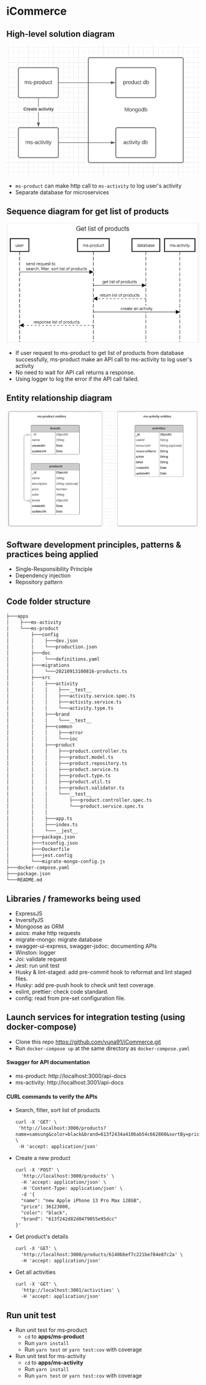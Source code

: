 # iCommerce

## High-level solution diagram

![](./readme/high-level-design.png)

- `ms-product` can make http call to `ms-activity` to log user's activity
- Separate database for microservices

## Sequence diagram for get list of products

![](./readme/sequence-diagram-get-list-product.png)

- If user request to ms-product to get list of products from database successfully, ms-product make an API call to ms-activity to log user's activity
- No need to wait for API call returns a response.
- Using logger to log the error if the API call failed.

## Entity relationship diagram

![](./readme/entity-relationship-diagram.png)

## Software development principles, patterns & practices being applied

- Single-Responsibility Principle
- Dependency injection
- Repository pattern

## Code folder structure

```
├───apps
│    ├───ms-activity
│    └───ms-product
│        ├───config
│        │    ├───dev.json
│        │    └───production.json
│        ├───doc
│        │    └───definitions.yaml
│        ├───migrations
│        │    └───20210913100816-products.ts
│        ├───src
│        │    ├───activity
│        │    │    ├───__test__
│        │    │    ├───activity.service.spec.ts
│        │    │    ├───activity.service.ts
│        │    │    └───activity.type.ts
│        │    ├───brand
│        │    │    └───__test__
│        │    ├───common
│        │    │    ├───error
│        │    │    └───ioc
│        │    ├───product
│        │    │    ├───product.controller.ts
│        │    │    ├───product.model.ts
│        │    │    ├───product.repository.ts
│        │    │    ├───product.service.ts
│        │    │    ├───product.type.ts
│        │    │    ├───product.util.ts
│        │    │    ├───product.validator.ts
│        │    │    └───__test__
│        │    │        ├───product.controller.spec.ts
│        │    │        └───product.service.spec.ts
│        │    │
│        │    ├───app.ts
│        │    ├───index.ts
│        │    └───__jest__
│        ├───package.json
│        ├───tsconfig.json
│        ├───Dockerfile
│        ├───jest.config
│        └───migrate-mongo-config.js
├───docker-compose.yaml
├───package.json
└───README.md
```

## Libraries / frameworks being used

- ExpressJS
- InversifyJS
- Mongoose as ORM
- axios: make http requests
- migrate-mongo: migrate database
- swagger-ui-express, swagger-jsdoc: documenting APIs
- Winston: logger
- Joi: validate request
- Jest: run unit test
- Husky & lint-staged: add pre-commit hook to reformat and lint staged files.
- Husky: add pre-push hook to check unit test coverage.
- eslint, prettier: check code standard.
- config: read from pre-set configuration file.

## Launch services for integration testing (using docker-compose)

- Clone this repo https://github.com/vuna91/iCommerce.git
- Run `docker-compose up` at the same directory as `docker-compose.yaml`

#### Swagger for API documentation

- ms-product: http://localhost:3000/api-docs
- ms-activity: http://localhost:3001/api-docs

#### CURL commands to verify the APIs

- Search, filter, sort list of products
  ```
  curl -X 'GET' \
   'http://localhost:3000/products?name=samsung&color=black&brand=613f2434a4106ab54c662860&sortBy=price:asc' \
   -H 'accept: application/json'
  ```
- Create a new product
  ```
  curl -X 'POST' \
    'http://localhost:3000/products' \
    -H 'accept: application/json' \
    -H 'Content-Type: application/json' \
    -d '{
    "name": "new Apple iPhone 13 Pro Max 128GB",
    "price": 36123000,
    "color": "black",
    "brand": "613f242d82d0479055e95dcc"
  }'
  ```
- Get product's details
  ```
  curl -X 'GET' \
    'http://localhost:3000/products/6140bbef7c221be784e8fc2a' \
    -H 'accept: application/json'
  ```
- Get all activities
  ```
  curl -X 'GET' \
    'http://localhost:3001/activities' \
    -H 'accept: application/json'
  ```

## Run unit test

- Run unit test for ms-product
  - `cd` to **apps/ms-product**
  - Run `yarn install`
  - Run `yarn test` or `yarn test:cov` with coverage
- Run unit test for ms-activity
  - `cd` to **apps/ms-activity**
  - Run `yarn install`
  - Run `yarn test` or `yarn test:cov` with coverage
